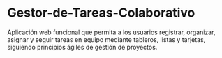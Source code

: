 # Gestor-de-Tareas-Colaborativo
Aplicación web funcional que permita a los usuarios registrar, organizar, asignar y seguir tareas en equipo mediante tableros, listas y tarjetas, siguiendo principios ágiles de gestión de proyectos.
